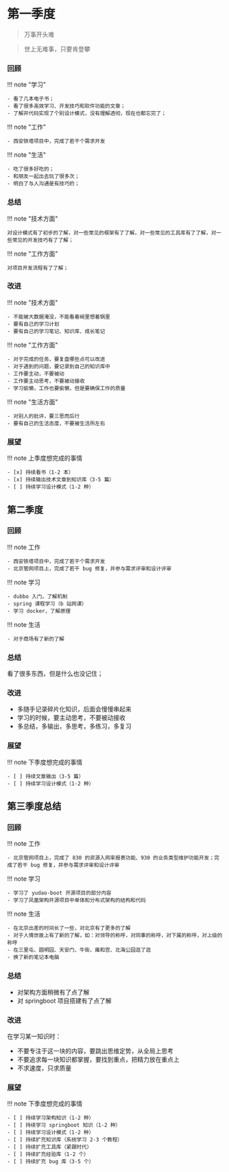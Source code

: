 # 第一季度

> 万事开头难

> 世上无难事，只要肯登攀

### 回顾

!!! note "学习"

    - 看了几本电子书；
    - 看了很多高效学习、开发技巧和软件功能的文章；
    - 了解并代码实现了个别设计模式，没有理解透彻，现在也都忘完了；

!!! note "工作"

    - 西安铁塔项目中，完成了若干个需求开发

!!! note "生活"

    - 吃了很多好吃的；
    - 和朋友一起出去玩了很多次；
    - 明白了与人沟通是有技巧的；

### 总结

!!! note "技术方面"

    对设计模式有了初步的了解，对一些常见的框架有了了解，对一些常见的工具库有了了解，对一些常见的开发技巧有了了解；

!!! note "工作方面"

    对项目开发流程有了了解；

### 改进

!!! note "技术方面"

    - 不能被大数据淹没，不能看着碗里想着锅里
    - 要有自己的学习计划
    - 要有自己的学习笔记、知识库、成长笔记

!!! note "工作方面"

    - 对于完成的任务，要复盘哪些点可以改进
    - 对于遇到的问题，要记录到自己的知识库中
    - 工作要主动，不要被动
    - 工作要主动思考，不要被动接收
    - 学习偷懒，工作也要偷懒，但是要确保工作的质量

!!! note "生活方面"

    - 对别人的批评，要三思而后行
    - 要有自己的生活态度，不要被生活所左右

### 展望

!!! note 上季度想完成的事情

    - [x] 持续看书（1-2 本）
    - [x] 持续输出技术文章到知识库（3-5 篇）
    - [ ] 持续学习设计模式（1-2 种）

## 第二季度

### 回顾

!!! note 工作

    - 西安铁塔项目中，完成了若干个需求开发
    - 北京管网项目上，完成了若干 bug 修复，并参与需求评审和设计评审

!!! note 学习

    - dubbo 入门，了解机制
    - spring 课程学习（b 站网课）
    - 学习 docker，了解原理

!!! note 生活

    - 对于商场有了新的了解

### 总结

看了很多东西，但是什么也没记住；

### 改进

- 多随手记录碎片化知识，后面会慢慢串起来
- 学习的时候，要主动思考，不要被动接收
- 多总结，多输出，多思考，多练习，多复习

### 展望

!!! note 下季度想完成的事情

    - [ ] 持续文章输出（3-5 篇）
    - [ ] 持续学习设计模式（1-2 种）

## 第三季度总结

### 回顾

!!! note 工作

    - 北京管网项目上，完成了 830 的资源入网率报表功能、930 的业务类型维护功能开发；完成了若干 bug 修复，并参与需求评审和设计评审

!!! note 学习

    - 学习了 yudao-boot 开源项目的部分内容
    - 学习了凤凰架构开源项目中单体和分布式架构的结构和代码

!!! note 生活

    - 在北京出差的时间长了一些，对北京有了更多的了解
    - 对于人情世故上有了新的了解，如：对领导的称呼，对同事的称呼，对下属的称呼，对上级的称呼
    - 在三里屯、圆明园、天安门、牛街、雍和宫、北海公园逛了逛
    - 换了新的笔记本电脑

### 总结

- 对架构方面稍微有了点了解
- 对 springboot 项目搭建有了点了解

### 改进

在学习某一知识时：

- 不要专注于这一块的内容，要跳出思维定势，从全局上思考
- 不要追求每一块知识都掌握，要找到重点，把精力放在重点上
- 不求速度，只求质量

### 展望

!!! note 下季度想完成的事情

    - [ ] 持续学习架构知识（1-2 种）
    - [ ] 持续学习 springboot 知识（1-2 种）
    - [ ] 持续学习设计模式（1-2 种）
    - [ ] 持续扩充知识库（系统学习 2-3 个教程）
    - [ ] 持续扩充工具库（紧跟时代）
    - [ ] 持续扩充经验库（1-2 个）
    - [ ] 持续扩充 bug 库（3-5 个）
